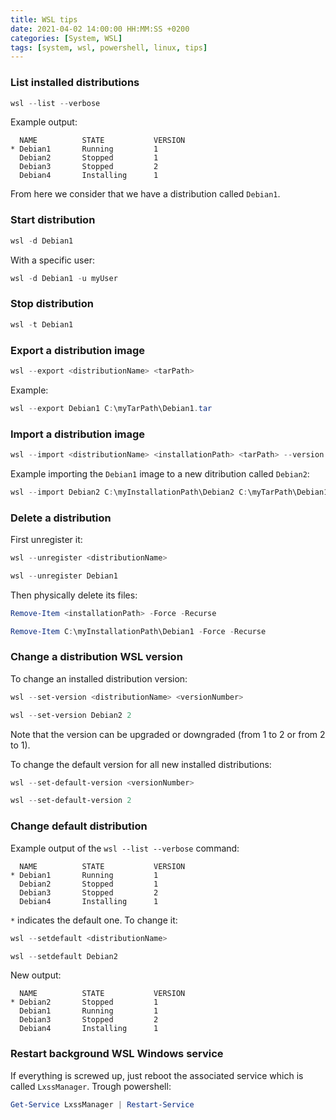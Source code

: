 ```yaml
---
title: WSL tips
date: 2021-04-02 14:00:00 HH:MM:SS +0200
categories: [System, WSL]
tags: [system, wsl, powershell, linux, tips]
---
```


### List installed distributions

```powershell
wsl --list --verbose
```

Example output:

```text
  NAME          STATE           VERSION
* Debian1       Running         1
  Debian2       Stopped         1
  Debian3       Stopped         2
  Debian4       Installing      1
```

From here we consider that we have a distribution called `Debian1`.

### Start distribution

```powershell
wsl -d Debian1
```

With a specific user:

```powershell
wsl -d Debian1 -u myUser
```

### Stop distribution

```powershell
wsl -t Debian1
```

### Export a distribution image

```powershell
wsl --export <distributionName> <tarPath>
```

Example:

```powershell
wsl --export Debian1 C:\myTarPath\Debian1.tar
```

### Import a distribution image

```powershell
wsl --import <distributionName> <installationPath> <tarPath> --version <wslVersion>
```

Example importing the `Debian1` image to a new ditribution called `Debian2`:

```powershell
wsl --import Debian2 C:\myInstallationPath\Debian2 C:\myTarPath\Debian1.tar --version 1
```

### Delete a distribution

First unregister it:

```powershell
wsl --unregister <distributionName>
```

```powershell
wsl --unregister Debian1
```

Then physically delete its files:

```powershell
Remove-Item <installationPath> -Force -Recurse
```

```powershell
Remove-Item C:\myInstallationPath\Debian1 -Force -Recurse
```

### Change a distribution WSL version

To change an installed distribution version:

```powershell
wsl --set-version <distributionName> <versionNumber>
```

```powershell
wsl --set-version Debian2 2
```

Note that the version can be upgraded or downgraded (from 1 to 2 or from 2 to 1).

To change the default version for all new installed distributions:

```powershell
wsl --set-default-version <versionNumber>
```

```powershell
wsl --set-default-version 2
```

### Change default distribution

Example output of the `wsl --list --verbose` command:

```text
  NAME          STATE           VERSION
* Debian1       Running         1
  Debian2       Stopped         1
  Debian3       Stopped         2
  Debian4       Installing      1
```

`*` indicates the default one. To change it:

```powershell
wsl --setdefault <distributionName>
```

```powershell
wsl --setdefault Debian2
```

New output:

```text
  NAME          STATE           VERSION
* Debian2       Stopped         1
  Debian1       Running         1
  Debian3       Stopped         2
  Debian4       Installing      1
```

### Restart background WSL Windows service

If everything is screwed up, just reboot the associated service which is called `LxssManager`. Trough powershell:

```powershell
Get-Service LxssManager | Restart-Service
```
